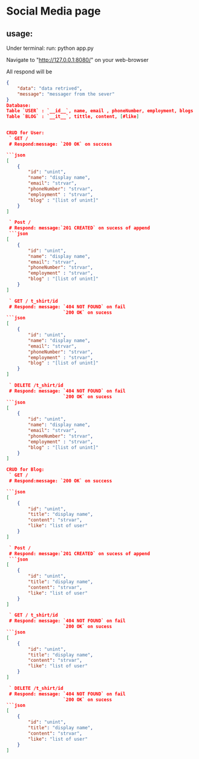 # Social Media page
## usage:

Under terminal: run:
python app.py

Navigate to "http://127.0.0.1:8080/" on your web-browser

All respond will be 
```json
{
    "data": "data retrived",
    "message": "messager from the sever"
}
Database:
Table `USER` : `__id__`, name, email , phoneNumber, employment, blogs
Table `BLOG` : `__it__`, tittle, content, [#like]


CRUD for User:
 ` GET /
 # Respond:message: `200 OK` on success

```json
[
    {
        "id": "unint",
        "name": "display name",
        "email": "strvar",
        "phoneNumber": "strvar",
        "employment" : "strvar",
        "blog" : "[list of unint]"
    }
]

 ` Post /
 # Respond: message:`201 CREATED` on sucess of append
 ```json
[
    {
        "id": "unint",
        "name": "display name",
        "email": "strvar",
        "phoneNumber": "strvar",
        "employment" : "strvar",
        "blog" : "[list of unint]"
    }
]

 ` GET / t_shirt/id
 # Respond: message: `404 NOT FOUND` on fail
                     `200 OK` on sucess
```json
[
    {
        "id": "unint",
        "name": "display name",
        "email": "strvar",
        "phoneNumber": "strvar",
        "employment" : "strvar",
        "blog" : "[list of unint]"
    }
]                     

 ` DELETE /t_shirt/id
 # Respond: message: `404 NOT FOUND` on fail
                     `200 OK` on sucess
```json
[
    {
        "id": "unint",
        "name": "display name",
        "email": "strvar",
        "phoneNumber": "strvar",
        "employment" : "strvar",
        "blog" : "[list of unint]"
    }
]                     

CRUD for Blog:
 ` GET /
 # Respond:message: `200 OK` on success

```json
[
    {
        "id": "unint",
        "title": "display name",
        "content": "strvar",
        "like": "list of user"
    }
]

 ` Post /
 # Respond: message:`201 CREATED` on sucess of append
 ```json
[
    {
        "id": "unint",
        "title": "display name",
        "content": "strvar",
        "like": "list of user"
    }
]

 ` GET / t_shirt/id
 # Respond: message: `404 NOT FOUND` on fail
                     `200 OK` on sucess
```json
[
    {
        "id": "unint",
        "title": "display name",
        "content": "strvar",
        "like": "list of user"
    }
]                     

 ` DELETE /t_shirt/id
 # Respond: message: `404 NOT FOUND` on fail
                     `200 OK` on sucess
```json
[
    {
        "id": "unint",
        "title": "display name",
        "content": "strvar",
        "like": "list of user"
    }
]                     